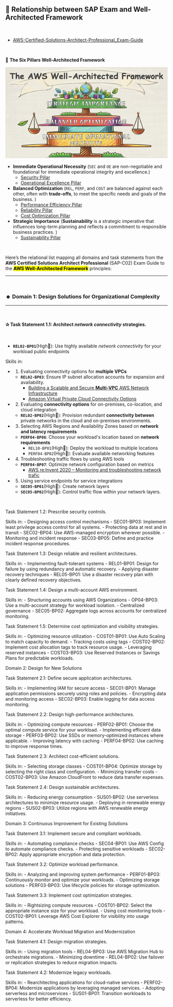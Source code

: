 ## 🪩 Relationship between SAP Exam and Well-Architected Framework

<br>

- [AWS-Certified-Solutions-Architect-Professional_Exam-Guide](https://d1.awsstatic.com/training-and-certification/docs-sa-pro/AWS-Certified-Solutions-Architect-Professional_Exam-Guide.pdf)

<br>

📌 **The Six Pillars Well-Architected Framework**

![image](../assets/AWS_WA_Framework.jpeg)

- **Immediate Operational Necessity** (`SEC` and `OE` are non-negotiable and foundational for immediate operational integrity and excellence.)
  - [Security Pillar](https://docs.aws.amazon.com/pdfs/wellarchitected/latest/security-pillar/wellarchitected-security-pillar.pdf)
  - [Operational Excellence Pillar](https://docs.aws.amazon.com/pdfs/wellarchitected/latest/operational-excellence-pillar/wellarchitected-operational-excellence-pillar.pdf)
- **Balanced Optimization** (`REL`, `PERF`, and `COST` are balanced against each other, often with **trade-offs**, to meet the specific needs and goals of the business.
)
  - [Performance Efficiency Pillar](https://docs.aws.amazon.com/pdfs/wellarchitected/latest/performance-efficiency-pillar/wellarchitected-performance-efficiency-pillar.pdf)
  - [Reliability Pillar](https://docs.aws.amazon.com/pdfs/wellarchitected/latest/reliability-pillar/wellarchitected-reliability-pillar.pdf)
  - [Cost Optimization Pillar](https://docs.aws.amazon.com/pdfs/wellarchitected/latest/cost-optimization-pillar/wellarchitected-cost-optimization-pillar.pdf)
- **Strategic Importance** (**Sustainability** is a strategic imperative that influences long-term planning and reflects a commitment to responsible business practices.
)
  - [Sustainability Pillar](https://docs.aws.amazon.com/pdfs/wellarchitected/latest/sustainability-pillar/wellarchitected-sustainability-pillar.pdf)

<br>

Here’s the relational list mapping all domains and task statements from the **AWS Certified Solutions Architect Professional** (SAP-C02) Exam Guide to the <mark>**AWS Well-Architected Framework**</mark> principles:

---

<br>

### ☻ Domain 1: Design Solutions for Organizational Complexity

---

<br>

#### ✰ Task Statement 1.1: Architect _network connectivity_ strategies.

<br>

- **`REL02-BP01`**(High👀): Use highly available _network connectivity_ for your workload public endpoints

Skills in:  
- 1. Evaluating connectivity options for **multiple VPCs**  
  - **`REL02-BP03`**: Ensure IP subnet allocation accounts for expansion and availability.  
    - [Building a Scalable and Secure **Multi-VPC** AWS Network Infrastructure](https://docs.aws.amazon.com/pdfs/whitepapers/latest/building-scalable-secure-multi-vpc-network-infrastructure/building-scalable-secure-multi-vpc-network-infrastructure.pdf)
    - [Amazon Virtual Private Cloud Connectivity Options](https://d1.awsstatic.com/whitepapers/aws-amazon-vpc-connectivity-options.pdf)
- 2. Evaluating **connectivity options** for on-premises, co-location, and cloud integration  
  - **`REL02-BP02`**(High👀): Provision redundant **connectivity between** private networks in the cloud and on-premises environments.  
- 3. Selecting AWS Regions and Availability Zones based on **network and latency requirements**
  - **`PERF04-BP06`**: Choose your workload's location based on **network requirements**
    - `REL10-BP01`(High👀): Deploy the workload to multiple locations 
    - `PERF04-BP02`(High👀): Evaluate available networking features 
- 4. Troubleshooting traffic flows by using AWS tools
  - **`PERF04-BP07`**: Optimize network configuration based on metrics 
    - [AWS re:Invent 2020 – Monitoring and troubleshooting network trafic](https://www.youtube.com/watch?v=Ed09ReWRQXc)  
- 5. Using service endpoints for service integrations 
  - **`SEC05-BP01`**(High👀): Create network layers
  - **`SEC05-BP02`**(High👀): Control traffic flow within your network layers.

<br>

Task Statement 1.2: Prescribe security controls.

Skills in:
	- Designing access control mechanisms
	- SEC01-BP03: Implement least privilege access control for all systems.
	- Protecting data at rest and in transit
	- SEC02-BP04: Use AWS-managed encryption wherever possible.
	- Monitoring and incident response
	- SEC03-BP05: Define and practice incident response procedures.

Task Statement 1.3: Design reliable and resilient architectures.

Skills in:
	- Implementing fault-tolerant systems
	- REL01-BP01: Design for failure by using redundancy and automatic recovery.
	- Applying disaster recovery techniques
	- REL05-BP01: Use a disaster recovery plan with clearly defined recovery objectives.

Task Statement 1.4: Design a multi-account AWS environment.

Skills in:
	- Structuring accounts using AWS Organizations
	- OP04-BP03: Use a multi-account strategy for workload isolation.
	- Centralized governance
	- SEC05-BP02: Aggregate logs across accounts for centralized monitoring.

Task Statement 1.5: Determine cost optimization and visibility strategies.

Skills in:
	- Optimizing resource utilization
	- COST01-BP01: Use Auto Scaling to match capacity to demand.
	- Tracking costs using tags
	- COST02-BP02: Implement cost allocation tags to track resource usage.
	- Leveraging reserved instances
	- COST03-BP03: Use Reserved Instances or Savings Plans for predictable workloads.

Domain 2: Design for New Solutions

Task Statement 2.1: Define secure application architectures.

Skills in:
	- Implementing IAM for secure access
	- SEC01-BP01: Manage application permissions securely using roles and policies.
	- Encrypting data and monitoring access
	- SEC02-BP03: Enable logging for data access monitoring.

Task Statement 2.2: Design high-performance architectures.

Skills in:
	- Optimizing compute resources
	- PERF02-BP01: Choose the optimal compute service for your workload.
	- Implementing efficient data storage
	- PERF03-BP02: Use SSDs or memory-optimized instances where applicable.
	- Improving latency with caching
	- PERF04-BP02: Use caching to improve response times.

Task Statement 2.3: Architect cost-efficient solutions.

Skills in:
	- Selecting storage classes
	- COST01-BP04: Optimize storage by selecting the right class and configuration.
	- Minimizing transfer costs
	- COST02-BP03: Use Amazon CloudFront to reduce data transfer expenses.

Task Statement 2.4: Design sustainable architectures.

Skills in:
	- Reducing energy consumption
	- SUS01-BP02: Use serverless architectures to minimize resource usage.
	- Deploying in renewable energy regions
	- SUS02-BP03: Utilize regions with AWS renewable energy initiatives.

Domain 3: Continuous Improvement for Existing Solutions

Task Statement 3.1: Implement secure and compliant workloads.

Skills in:
	- Automating compliance checks
	- SEC04-BP01: Use AWS Config to automate compliance checks.
	- Protecting sensitive workloads
	- SEC02-BP02: Apply appropriate encryption and data protection.

Task Statement 3.2: Optimize workload performance.

Skills in:
	- Analyzing and improving system performance
	- PERF01-BP03: Continuously monitor and optimize your workloads.
	- Optimizing storage solutions
	- PERF03-BP03: Use lifecycle policies for storage optimization.

Task Statement 3.3: Implement cost optimization strategies.

Skills in:
	- Rightsizing compute resources
	- COST01-BP02: Select the appropriate instance size for your workload.
	- Using cost monitoring tools
	- COST02-BP01: Leverage AWS Cost Explorer for visibility into usage patterns.

Domain 4: Accelerate Workload Migration and Modernization

Task Statement 4.1: Design migration strategies.

Skills in:
	- Using migration tools
	- REL04-BP03: Use AWS Migration Hub to orchestrate migrations.
	- Minimizing downtime
	- REL04-BP02: Use failover or replication strategies to reduce migration impacts.

Task Statement 4.2: Modernize legacy workloads.

Skills in:
	- Rearchitecting applications for cloud-native services
	- PERF02-BP04: Modernize applications by leveraging managed services.
	- Adopting serverless and microservices
	- SUS01-BP01: Transition workloads to serverless for better efficiency.

